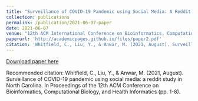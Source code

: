 ```yaml
---
title: "Surveillance of COVID-19 Pandemic using Social Media: A Reddit Study in North Carolina"
collection: publications
permalink: /publication/2021-06-07-paper
date: 2021-06-07
venue: "12th ACM International Conference on Bioinformatics, Computational Biology and Health Informatics (ACM-BCB'21)"
paperurl: 'http://academicpages.github.io/files/paper2.pdf'
citation: 'Whitfield, C., Liu, Y., & Anwar, M. (2021, August). Surveillance of COVID-19 pandemic using social media: a reddit study in North Carolina. In Proceedings of the 12th ACM Conference on Bioinformatics, Computational Biology, and Health Informatics (pp. 1-8).'
---
```


[Download paper here](http://academicpages.github.io/files/paper2.pdf)

Recommended citation: Whitfield, C., Liu, Y., & Anwar, M. (2021, August). Surveillance of COVID-19 pandemic using social media: a reddit study in North Carolina. In Proceedings of the 12th ACM Conference on Bioinformatics, Computational Biology, and Health Informatics (pp. 1-8).
